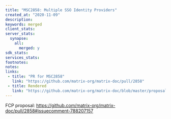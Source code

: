 ```yaml
---
title: "MSC2858: Multiple SSO Identity Providers"
created_at: "2020-11-09"
description:
keywords: merged
client_stats:
server_stats:
  synapse:
    all:
      merged: y
sdk_stats:
services_stats:
footnotes:
notes:
links:
 - title: "PR for MSC2858"
   link: "https://github.com/matrix-org/matrix-doc/pull/2858"
 - title: Rendered
   link: "https://github.com/matrix-org/matrix-doc/blob/master/proposals/2858-Multiple-SSO-Identity-Providers.md"
---
```


FCP proposal: https://github.com/matrix-org/matrix-doc/pull/2858#issuecomment-788207157

